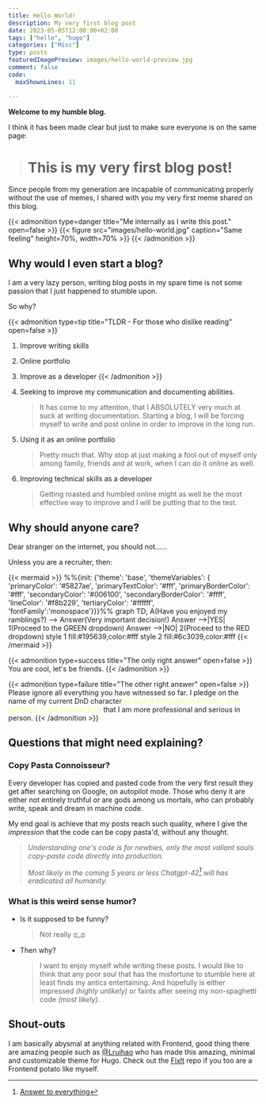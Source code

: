 ```yaml
---
title: Hello World!
description: My very first blog post
date: 2023-05-05T12:00:00+02:00
tags: ["hello", "hugo"]
categories: ["Misc"]
type: posts
featuredImagePreview: images/hello-world-preview.jpg
comment: false
code:
  maxShownLines: 11

---
```


**Welcome to my humble blog.**
<!--more-->

I think it has been made clear but just to make sure everyone is on the same page: 

> # This is my very first blog post!

Since people from my generation are incapable of communicating properly without the use of memes, I shared with you my very first meme shared on this blog.

{{< admonition type=danger title="Me internally as I write this post."  open=false >}}
{{< figure src="images/hello-world.jpg" caption="Same feeling" height=70%, width=70% >}}
{{< /admonition >}}

## Why would I even start a blog?
I am a very lazy person, writing blog posts in my spare time is not some passion that I just happened to stumble upon.

So why?

{{< admonition type=tip title="TLDR - For those who dislike reading" open=false >}}
1. Improve writing skills
2. Online portfolio
3. Improve as a developer
{{< /admonition >}}

  1. Seeking to improve my communication and documenting abilities. 
      > It has come to my attention, that I ABSOLUTELY very much at suck at writing documentation. Starting a blog, I will be forcing myself to write and post online in order to improve in the long run.

  2. Using it as an online portfolio
      > Pretty much that. Why stop at just making a fool out of myself only among family, friends and at work, when I can do it online as well.

  3. Improving technical skills as a developer
      > Getting roasted and humbled online might as well be the most effective way to improve and I will be putting that to the test.

## Why should anyone care?
Dear stranger on the internet, you should not...... 

Unless you are a recruiter, then:

{{< mermaid >}}
%%{init: {'theme': 'base',
  'themeVariables': {
    'primaryColor': '#5827ae',
    'primaryTextColor': '#fff',
    'primaryBorderColor': '#fff',
    'secondaryColor': '#006100',
    'secondaryBorderColor': '#ffff',
    'lineColor': '#f8b229',
    'tertiaryColor': '#ffffff',
    'fontFamily':'monospace'}}}%%
graph TD;
    A(Have you enjoyed my ramblings?) --> Answer(Very important decision!)
    Answer -->|YES| 1(Proceed to the GREEN dropdown)
    Answer -->|NO| 2(Proceed to the RED dropdown)
    style 1 fill:#195639,color:#fff
    style 2 fill:#6c3039,color:#fff
{{< /mermaid >}}

{{< admonition type=success title="The only right answer"  open=false >}}
You are cool, let's be friends.
{{< /admonition >}}

{{< admonition type=failure title="The other right answer"  open=false >}}
Please ignore all everything you have witnessed so far. I pledge on the name of my current DnD character <span style="color:#f1fa8c">(_a level 8 Dragonborn Paladin, who definitely is not Chaotic Evil_)</span> that I am more professional and serious in person.
{{< /admonition >}}

## Questions that might need explaining?

### Copy Pasta Connoisseur?
Every developer has copied and pasted code from the very first result they get after searching on Google, on autopilot mode. Those who deny it are either not entirely truthful or are gods among us mortals, who can probably write, speak and dream in machine code.

My end goal is achieve that my posts reach such quality, where I give the *impression* that the code can be copy pasta'd, without any thought.  

> *Understanding one's code is for newbies, only the most valiant souls copy-paste code directly into production*. 
> 
> *Most likely in the coming 5 years or less Chatgpt-42[^1] will has eradicated all humanity.*

### What is this weird sense humor?
- Is it supposed to be funny? 
  > Not really ಥ_ಥ

- Then why?
  > I want to enjoy myself while writing these posts. I would like to think that any poor soul that has the misfortune to stumble here at least finds my antics entertaining. And hopefully is either impressed *(highly unlikely)* or faints after seeing my non-spaghetti code *(most likely)*. 


## Shout-outs
I am basically abysmal at anything related with Frontend, good thing there are amazing people such as [@Lruihao](https://github.com/Lruihao) who has made this amazing, minimal and customizable theme for Hugo. Check out the [Fixlt](https://github.com/hugo-fixit/FixIt) repo if you too are a Frontend potato like myself.

[comment]: <> (Foot Notes)

[^1]: [Answer to everything](https://en.wikipedia.org/wiki/Phrases_from_The_Hitchhiker%27s_Guide_to_the_Galaxy)